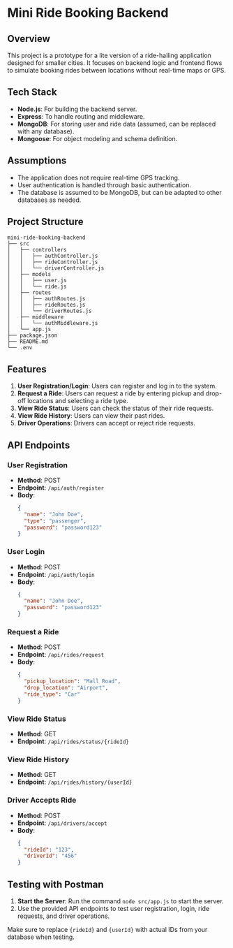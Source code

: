 # Mini Ride Booking Backend

## Overview
This project is a prototype for a lite version of a ride-hailing application designed for smaller cities. It focuses on backend logic and frontend flows to simulate booking rides between locations without real-time maps or GPS.

## Tech Stack
- **Node.js**: For building the backend server.
- **Express**: To handle routing and middleware.
- **MongoDB**: For storing user and ride data (assumed, can be replaced with any database).
- **Mongoose**: For object modeling and schema definition.

## Assumptions
- The application does not require real-time GPS tracking.
- User authentication is handled through basic authentication.
- The database is assumed to be MongoDB, but can be adapted to other databases as needed.

## Project Structure
```
mini-ride-booking-backend
├── src
│   ├── controllers
│   │   ├── authController.js
│   │   ├── rideController.js
│   │   └── driverController.js
│   ├── models
│   │   ├── user.js
│   │   └── ride.js
│   ├── routes
│   │   ├── authRoutes.js
│   │   ├── rideRoutes.js
│   │   └── driverRoutes.js
│   ├── middleware
│   │   └── authMiddleware.js
│   └── app.js
├── package.json
├── README.md
└── .env
```

## Features
1. **User Registration/Login**: Users can register and log in to the system.
2. **Request a Ride**: Users can request a ride by entering pickup and drop-off locations and selecting a ride type.
3. **View Ride Status**: Users can check the status of their ride requests.
4. **View Ride History**: Users can view their past rides.
5. **Driver Operations**: Drivers can accept or reject ride requests.

## API Endpoints
### User Registration
- **Method**: POST
- **Endpoint**: `/api/auth/register`
- **Body**:
  ```json
  {
    "name": "John Doe",
    "type": "passenger",
    "password": "password123"
  }
  ```

### User Login
- **Method**: POST
- **Endpoint**: `/api/auth/login`
- **Body**:
  ```json
  {
    "name": "John Doe",
    "password": "password123"
  }
  ```

### Request a Ride
- **Method**: POST
- **Endpoint**: `/api/rides/request`
- **Body**:
  ```json
  {
    "pickup_location": "Mall Road",
    "drop_location": "Airport",
    "ride_type": "Car"
  }
  ```

### View Ride Status
- **Method**: GET
- **Endpoint**: `/api/rides/status/{rideId}`

### View Ride History
- **Method**: GET
- **Endpoint**: `/api/rides/history/{userId}`

### Driver Accepts Ride
- **Method**: POST
- **Endpoint**: `/api/drivers/accept`
- **Body**:
  ```json
  {
    "rideId": "123",
    "driverId": "456"
  }
  ```

## Testing with Postman
1. **Start the Server**: Run the command `node src/app.js` to start the server.
2. Use the provided API endpoints to test user registration, login, ride requests, and driver operations.

Make sure to replace `{rideId}` and `{userId}` with actual IDs from your database when testing.